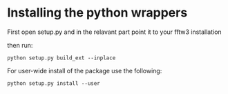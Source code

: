 # Installing the python wrappers

First open setup.py and in the relavant part point it to your fftw3 installation

then run:
```
python setup.py build_ext --inplace
```

For user-wide install of the package use the following:
```
python setup.py install --user
```
